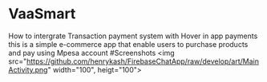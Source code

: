 # VaaSmart
How to intergrate Transaction payment system with Hover in app payments
this is a simple e-commerce app that enable users to purchase products and pay using Mpesa
account
#Screenshots
<img src="https://github.com/henrykash/FirebaseChatApp/raw/develop/art/MainActivity.png" width="100", heigt="100">

